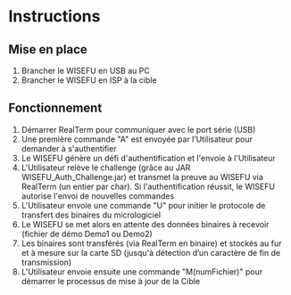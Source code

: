 # Instructions

## Mise en place
1. Brancher le WISEFU en USB au PC
2. Brancher le WISEFU en ISP à la cible

## Fonctionnement
1. Démarrer RealTerm pour communiquer avec le port série (USB)
2. Une première commande "A" est envoyée par l’Utilisateur pour demander à s'authentifier
3. Le WISEFU génère un défi d'authentification et l'envoie à l'Utilisateur
4. L'Utilisateur relève le challenge (grâce au JAR WISEFU_Auth_Challenge.jar) et transmet la preuve au WISEFU via RealTerm (un entier par char). Si l'authentification réussit, le WISEFU autorise l'envoi de nouvelles commandes
5. L'Utilisateur envoie une commande "U" pour initier le protocole de transfert des binaires du micrologiciel
6. Le WISEFU se met alors en attente des données binaires à recevoir (fichier de démo Demo1 ou Demo2)
7. Les binaires sont transférés (via RealTerm en binaire) et stockés au fur et à mesure sur la carte SD (jusqu'à détection d’un caractère de fin de transmission)
8. L'Utilisateur envoie ensuite une commande "M(numFichier)" pour démarrer le processus de mise à jour de la Cible
